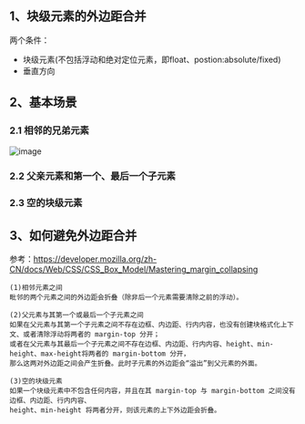 
## 1、块级元素的外边距合并

两个条件：
- 块级元素(不包括浮动和绝对定位元素，即float、postion:absolute/fixed)  
- 垂直方向

## 2、基本场景

### 2.1 相邻的兄弟元素
![image](https://user-images.githubusercontent.com/16630659/52623545-88442080-2ee7-11e9-8a5b-884622a84d2e.png)

### 2.2 父亲元素和第一个、最后一个子元素

### 2.3 空的块级元素

## 3、如何避免外边距合并

参考：https://developer.mozilla.org/zh-CN/docs/Web/CSS/CSS_Box_Model/Mastering_margin_collapsing 
```
(1)相邻元素之间
毗邻的两个元素之间的外边距会折叠（除非后一个元素需要清除之前的浮动）。

(2)父元素与其第一个或最后一个子元素之间
如果在父元素与其第一个子元素之间不存在边框、内边距、行内内容，也没有创建块格式化上下文、或者清除浮动将两者的 margin-top 分开；
或者在父元素与其最后一个子元素之间不存在边框、内边距、行内内容、height、min-height、max-height将两者的 margin-bottom 分开，
那么这两对外边距之间会产生折叠。此时子元素的外边距会“溢出”到父元素的外面。

(3)空的块级元素
如果一个块级元素中不包含任何内容，并且在其 margin-top 与 margin-bottom 之间没有边框、内边距、行内内容、
height、min-height 将两者分开，则该元素的上下外边距会折叠。
```
